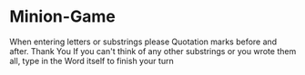 # Minion-Game
When entering letters or substrings please Quotation marks before and after. Thank You
If you can't think of any other substrings or you wrote them all, type in the Word itself to finish your turn
